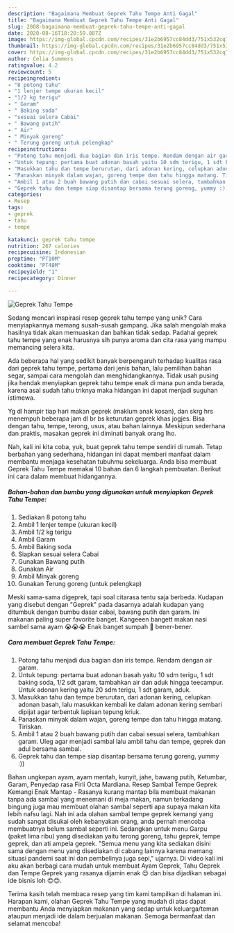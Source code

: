 ```yaml
---
description: "Bagaimana Membuat Geprek Tahu Tempe Anti Gagal"
title: "Bagaimana Membuat Geprek Tahu Tempe Anti Gagal"
slug: 2808-bagaimana-membuat-geprek-tahu-tempe-anti-gagal
date: 2020-08-16T18:20:59.087Z
image: https://img-global.cpcdn.com/recipes/31e2b6957cc84dd3/751x532cq70/geprek-tahu-tempe-foto-resep-utama.jpg
thumbnail: https://img-global.cpcdn.com/recipes/31e2b6957cc84dd3/751x532cq70/geprek-tahu-tempe-foto-resep-utama.jpg
cover: https://img-global.cpcdn.com/recipes/31e2b6957cc84dd3/751x532cq70/geprek-tahu-tempe-foto-resep-utama.jpg
author: Celia Summers
ratingvalue: 4.2
reviewcount: 5
recipeingredient:
- "8 potong tahu"
- "1 lenjer tempe ukuran kecil"
- "1/2 kg terigu"
- " Garam"
- " Baking soda"
- "sesuai selera Cabai"
- " Bawang putih"
- " Air"
- " Minyak goreng"
- " Terung goreng untuk pelengkap"
recipeinstructions:
- "Potong tahu menjadi dua bagian dan iris tempe. Rendam dengan air garam."
- "Untuk tepung: pertama buat adonan basah yaitu 10 sdm terigu, 1 sdt baking soda, 1/2 sdt garam, tambahkan air dan aduk hingga teecampur. Untuk adonan kering yaitu 20 sdm terigu, 1 sdt garam, aduk."
- "Masukkan tahu dan tempe berurutan, dari adonan kering, celupkan adonan basah, lalu masukkan kembali ke dalam adonan kering sembari dipijat agar terbentuk lapisan tepung kriuk."
- "Panaskan minyak dalam wajan, goreng tempe dan tahu hingga matang. Tiriskan."
- "Ambil 1 atau 2 buah bawang putih dan cabai sesuai selera, tambahkan garam. Uleg agar menjadi sambal lalu ambil tahu dan tempe, geprek dan adul bersama sambal."
- "Geprek tahu dan tempe siap disantap bersama terung goreng, yummy :))"
categories:
- Resep
tags:
- geprek
- tahu
- tempe

katakunci: geprek tahu tempe 
nutrition: 267 calories
recipecuisine: Indonesian
preptime: "PT10M"
cooktime: "PT48M"
recipeyield: "1"
recipecategory: Dinner

---
```



![Geprek Tahu Tempe](https://img-global.cpcdn.com/recipes/31e2b6957cc84dd3/751x532cq70/geprek-tahu-tempe-foto-resep-utama.jpg)

Sedang mencari inspirasi resep geprek tahu tempe yang unik? Cara menyiapkannya memang susah-susah gampang. Jika salah mengolah maka hasilnya tidak akan memuaskan dan bahkan tidak sedap. Padahal geprek tahu tempe yang enak harusnya sih punya aroma dan cita rasa yang mampu memancing selera kita.

Ada beberapa hal yang sedikit banyak berpengaruh terhadap kualitas rasa dari geprek tahu tempe, pertama dari jenis bahan, lalu pemilihan bahan segar, sampai cara mengolah dan menghidangkannya. Tidak usah pusing jika hendak menyiapkan geprek tahu tempe enak di mana pun anda berada, karena asal sudah tahu triknya maka hidangan ini dapat menjadi suguhan istimewa.

Yg dl hampir tiap hari makan geprek (maklum anak kosan), dan skrg hrs menempuh beberapa jam dl br bs keturutan geprek khas jogjes. Bisa dengan tahu, tempe, terong, usus, atau bahan lainnya. Meskipun sederhana dan praktis, masakan geprek ini diminati banyak orang lho.


Nah, kali ini kita coba, yuk, buat geprek tahu tempe sendiri di rumah. Tetap berbahan yang sederhana, hidangan ini dapat memberi manfaat dalam membantu menjaga kesehatan tubuhmu sekeluarga. Anda bisa membuat Geprek Tahu Tempe memakai 10 bahan dan 6 langkah pembuatan. Berikut ini cara dalam membuat hidangannya.

<!--inarticleads1-->

##### Bahan-bahan dan bumbu yang digunakan untuk menyiapkan Geprek Tahu Tempe:

1. Sediakan 8 potong tahu
1. Ambil 1 lenjer tempe (ukuran kecil)
1. Ambil 1/2 kg terigu
1. Ambil  Garam
1. Ambil  Baking soda
1. Siapkan sesuai selera Cabai
1. Gunakan  Bawang putih
1. Gunakan  Air
1. Ambil  Minyak goreng
1. Gunakan  Terung goreng (untuk pelengkap)


Meski sama-sama digeprek, tapi soal citarasa tentu saja berbeda. Kudapan yang disebut dengan &#34;Geprek&#34; pada dasarnya adalah kudapan yang ditumbuk dengan bumbu dasar cabai, bawang putih dan garam. Ini makanan paling super favorite banget. Kangeeen bangett makan nasi sambel sama ayam 😭😭😭 Enak banget sumpah 💖 bener-bener. 

<!--inarticleads2-->

##### Cara membuat Geprek Tahu Tempe:

1. Potong tahu menjadi dua bagian dan iris tempe. Rendam dengan air garam.
1. Untuk tepung: pertama buat adonan basah yaitu 10 sdm terigu, 1 sdt baking soda, 1/2 sdt garam, tambahkan air dan aduk hingga teecampur. Untuk adonan kering yaitu 20 sdm terigu, 1 sdt garam, aduk.
1. Masukkan tahu dan tempe berurutan, dari adonan kering, celupkan adonan basah, lalu masukkan kembali ke dalam adonan kering sembari dipijat agar terbentuk lapisan tepung kriuk.
1. Panaskan minyak dalam wajan, goreng tempe dan tahu hingga matang. Tiriskan.
1. Ambil 1 atau 2 buah bawang putih dan cabai sesuai selera, tambahkan garam. Uleg agar menjadi sambal lalu ambil tahu dan tempe, geprek dan adul bersama sambal.
1. Geprek tahu dan tempe siap disantap bersama terung goreng, yummy :))


Bahan ungkepan ayam, ayam mentah, kunyit, jahe, bawang putih, Ketumbar, Garam, Penyedap rasa Firli Octa Mardiana. Resep Sambal Tempe Geprek Kemangi Enak Mantap - Rasanya kurang mantap bila membuat makanan tanpa ada sambal yang menemani di meja makan, namun terkadang bingung juga mau membuat olahan sambal seperti apa supaya makan kita lebih nafsu lagi. Nah ini ada olahan sambal tempe geprek kemangi yang sudah sangat disukai oleh kebanyakan orang, anda pernah mencoba membuatnya belum sambal seperti ini. Sedangkan untuk menu Garpu (paket lima ribu) yang disediakan yaitu terong goreng, tahu geprek, tempe geprek, dan ati ampela geprek. &#34;Semua menu yang kita sediakan disini sama dengan menu yang disediakan di cabang lainnya karena memang situasi pandemi saat ini dan pembelinya juga sepi,&#34; ujarnya. Di video kali ini aku akan berbagi cara mudah untuk membuat Ayam Geprek, Tahu Geprek dan Tempe Geprek yang rasanya dijamin enak 😍 dan bisa dijadikan sebagai ide bisnis loh 😍😍. 

Terima kasih telah membaca resep yang tim kami tampilkan di halaman ini. Harapan kami, olahan Geprek Tahu Tempe yang mudah di atas dapat membantu Anda menyiapkan makanan yang sedap untuk keluarga/teman ataupun menjadi ide dalam berjualan makanan. Semoga bermanfaat dan selamat mencoba!
